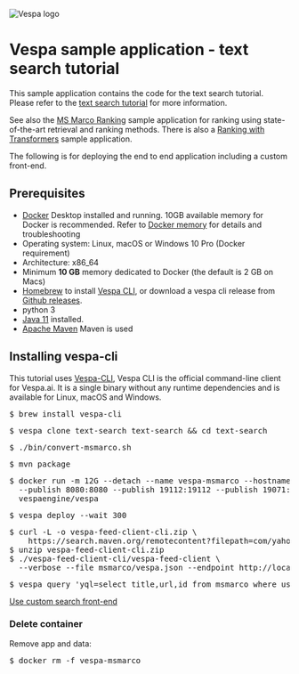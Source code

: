 <!-- Copyright Yahoo. Licensed under the terms of the Apache 2.0 license. See LICENSE in the project root. -->

![Vespa logo](https://vespa.ai/assets/vespa-logo-color.png)

# Vespa sample application - text search tutorial

This sample application contains the code for the text search tutorial.
Please refer to the [text search tutorial](https://docs.vespa.ai/en/tutorials/text-search.html)
for more information.

See also the [MS Marco Ranking](../msmarco-ranking) sample application for ranking using state-of-the-art retrieval and ranking methods.
There is also a [Ranking with Transformers](../transformers) sample application. 

The following is for deploying the end to end application including a custom front-end.

## Prerequisites

* [Docker](https://www.docker.com/) Desktop installed and running. 10GB available memory for Docker is recommended.
  Refer to [Docker memory](https://docs.vespa.ai/en/operations/docker-containers.html#memory)
  for details and troubleshooting
* Operating system: Linux, macOS or Windows 10 Pro (Docker requirement)
* Architecture: x86_64
* Minimum **10 GB** memory dedicated to Docker (the default is 2 GB on Macs)
* [Homebrew](https://brew.sh/) to install [Vespa CLI](https://docs.vespa.ai/en/vespa-cli.html), or download
  a vespa cli release from [Github releases](https://github.com/vespa-engine/vespa/releases).
* python 3 
* [Java 11](https://openjdk.java.net/projects/jdk/11/) installed.
* [Apache Maven](https://maven.apache.org/install.html) Maven is used

## Installing vespa-cli

This tutorial uses [Vespa-CLI](https://docs.vespa.ai/en/vespa-cli.html),
Vespa CLI is the official command-line client for Vespa.ai.
It is a single binary without any runtime dependencies and is available for Linux, macOS and Windows.

<pre>
$ brew install vespa-cli 
</pre>

<pre data-test="exec">
$ vespa clone text-search text-search && cd text-search
</pre>

<pre data-test="exec">
$ ./bin/convert-msmarco.sh
</pre>

<pre data-test="exec">
$ mvn package
</pre>


<pre data-test="exec">
$ docker run -m 12G --detach --name vespa-msmarco --hostname vespa-msmarco \
  --publish 8080:8080 --publish 19112:19112 --publish 19071:19071 \
  vespaengine/vespa
</pre>

<pre data-test="exec">
$ vespa deploy --wait 300 
</pre>

<pre data-test="exec">
$ curl -L -o vespa-feed-client-cli.zip \
    https://search.maven.org/remotecontent?filepath=com/yahoo/vespa/vespa-feed-client-cli/7.527.20/vespa-feed-client-cli-7.527.20-zip.zip
$ unzip vespa-feed-client-cli.zip
$ ./vespa-feed-client-cli/vespa-feed-client \
  --verbose --file msmarco/vespa.json --endpoint http://localhost:8080
</pre>

<pre data-test="exec" data-test-assert-contains="What Is A  Dad Bod">
$ vespa query 'yql=select title,url,id from msmarco where userQuery()' 'query=what is dad bod' 
</pre>

[Use custom search front-end](http://localhost:8080/site/search/?q=what+is+a+dad+bod&profile=default)

### Delete container
Remove app and data:
<pre data-test="after">
$ docker rm -f vespa-msmarco
</pre>
